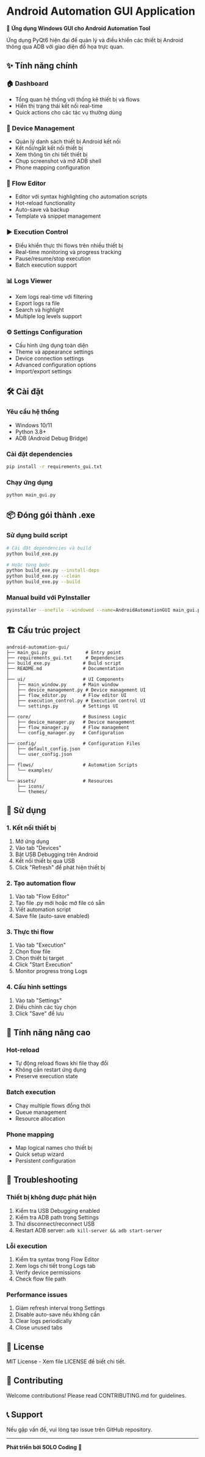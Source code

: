 # Android Automation GUI Application

🚀 **Ứng dụng Windows GUI cho Android Automation Tool**

Ứng dụng PyQt6 hiện đại để quản lý và điều khiển các thiết bị Android thông qua ADB với giao diện đồ họa trực quan.

## ✨ Tính năng chính

### 🏠 Dashboard
- Tổng quan hệ thống với thống kê thiết bị và flows
- Hiển thị trạng thái kết nối real-time
- Quick actions cho các tác vụ thường dùng

### 📱 Device Management
- Quản lý danh sách thiết bị Android kết nối
- Kết nối/ngắt kết nối thiết bị
- Xem thông tin chi tiết thiết bị
- Chụp screenshot và mở ADB shell
- Phone mapping configuration

### 📝 Flow Editor
- Editor với syntax highlighting cho automation scripts
- Hot-reload functionality
- Auto-save và backup
- Template và snippet management

### ▶️ Execution Control
- Điều khiển thực thi flows trên nhiều thiết bị
- Real-time monitoring và progress tracking
- Pause/resume/stop execution
- Batch execution support

### 📊 Logs Viewer
- Xem logs real-time với filtering
- Export logs ra file
- Search và highlight
- Multiple log levels support

### ⚙️ Settings Configuration
- Cấu hình ứng dụng toàn diện
- Theme và appearance settings
- Device connection settings
- Advanced configuration options
- Import/export settings

## 🛠️ Cài đặt

### Yêu cầu hệ thống
- Windows 10/11
- Python 3.8+
- ADB (Android Debug Bridge)

### Cài đặt dependencies
```bash
pip install -r requirements_gui.txt
```

### Chạy ứng dụng
```bash
python main_gui.py
```

## 📦 Đóng gói thành .exe

### Sử dụng build script
```bash
# Cài đặt dependencies và build
python build_exe.py

# Hoặc từng bước
python build_exe.py --install-deps
python build_exe.py --clean
python build_exe.py --build
```

### Manual build với PyInstaller
```bash
pyinstaller --onefile --windowed --name=AndroidAutomationGUI main_gui.py
```

## 🏗️ Cấu trúc project

```
android-automation-gui/
├── main_gui.py              # Entry point
├── requirements_gui.txt     # Dependencies
├── build_exe.py            # Build script
├── README.md               # Documentation
│
├── ui/                     # UI Components
│   ├── main_window.py      # Main window
│   ├── device_management.py # Device management UI
│   ├── flow_editor.py      # Flow editor UI
│   ├── execution_control.py # Execution control UI
│   └── settings.py         # Settings UI
│
├── core/                   # Business Logic
│   ├── device_manager.py   # Device management
│   ├── flow_manager.py     # Flow management
│   └── config_manager.py   # Configuration
│
├── config/                 # Configuration Files
│   ├── default_config.json
│   └── user_config.json
│
├── flows/                  # Automation Scripts
│   └── examples/
│
└── assets/                 # Resources
    ├── icons/
    └── themes/
```

## 🚀 Sử dụng

### 1. Kết nối thiết bị
1. Mở ứng dụng
2. Vào tab "Devices"
3. Bật USB Debugging trên Android
4. Kết nối thiết bị qua USB
5. Click "Refresh" để phát hiện thiết bị

### 2. Tạo automation flow
1. Vào tab "Flow Editor"
2. Tạo file .py mới hoặc mở file có sẵn
3. Viết automation script
4. Save file (auto-save enabled)

### 3. Thực thi flow
1. Vào tab "Execution"
2. Chọn flow file
3. Chọn thiết bị target
4. Click "Start Execution"
5. Monitor progress trong Logs

### 4. Cấu hình settings
1. Vào tab "Settings"
2. Điều chỉnh các tùy chọn
3. Click "Save" để lưu

## 🔧 Tính năng nâng cao

### Hot-reload
- Tự động reload flows khi file thay đổi
- Không cần restart ứng dụng
- Preserve execution state

### Batch execution
- Chạy multiple flows đồng thời
- Queue management
- Resource allocation

### Phone mapping
- Map logical names cho thiết bị
- Quick setup wizard
- Persistent configuration

## 🐛 Troubleshooting

### Thiết bị không được phát hiện
1. Kiểm tra USB Debugging enabled
2. Kiểm tra ADB path trong Settings
3. Thử disconnect/reconnect USB
4. Restart ADB server: `adb kill-server && adb start-server`

### Lỗi execution
1. Kiểm tra syntax trong Flow Editor
2. Xem logs chi tiết trong Logs tab
3. Verify device permissions
4. Check flow file path

### Performance issues
1. Giảm refresh interval trong Settings
2. Disable auto-save nếu không cần
3. Clear logs periodically
4. Close unused tabs

## 📄 License

MIT License - Xem file LICENSE để biết chi tiết.

## 🤝 Contributing

Welcome contributions! Please read CONTRIBUTING.md for guidelines.

## 📞 Support

Nếu gặp vấn đề, vui lòng tạo issue trên GitHub repository.

---

**Phát triển bởi SOLO Coding** 🚀